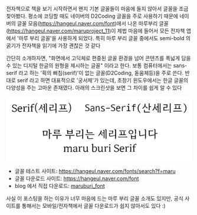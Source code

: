  전자책으로 책을 보기 시작하면서 왠지 기본 글꼴들이 마음에 들지 않아서 글꼴을 조금 찾아봤다. 평소에 코딩할 때도 네이버의 D2Coding 글꼴을 주로 사용하기 때문에 네이버의 글꼴 모음(https://hangeul.naver.com/font)에서 나온 마루부리 글꼴(https://hangeul.naver.com/maruproject_11)이 제법 마음에 들어서 모든 전자책 앱에서 '마루 부리 글꼴'을 사용하게 되었다. 특히 마루 부리 글꼴 중에서도 semi-bold 의 굵기가 전자책을 읽기에 가장 괜찮은 것 같다

 간단히 소개하자면, "화면에서 고딕체로 편중된 글꼴 환경을 넘어 콘텐츠를 폭넓게 담을 수 있는 디지털 한글의 원형을 제시하는 글꼴" 이라고 한다. 보통 컴퓨터에서는 sans-serif 라고 하는 '획의 삐침(serif)'이 없는 글꼴(D2Coding, 돋움체등)을 주로 쓴다. 반대로 serif 라고 하면 대표적으로 '궁서체'가 있는데, 초창기 윈도우에서는 한글 글꼴의 다양성을 주는 고마운 존재였다. 아래의 스크린샷을 보면 그 차이를 쉽게 알 수 있다

 ![maruburi_sample.png](maruburi_sample.png)

 * 글꼴 테스트 사이트: https://hangeul.naver.com/fonts/search?f=maru
 * 글꼴 다운로드 사이트: https://hangeul.naver.com/font
 * blog 에서 직접 다운로드: [maruburi_font](maruburi_font.zip)

  사실 이 포스팅을 하는 이유가 너무 마음에 드는 마루 부리 글꼴 소개도 있지만, 공식 사이트를 통해서는 모바일/전자책에서 글꼴 다운로드가 쉽지 않아서도 있다 :)